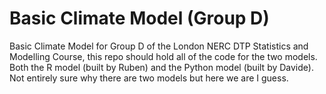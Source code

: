 # Basic Climate Model (Group D)
Basic Climate Model for Group D of the London NERC DTP Statistics and Modelling Course, this repo should hold all of the code for the two models. Both the R model (built by Ruben) and the Python model (built by Davide). Not entirely sure why there are two models but here we are I guess.
